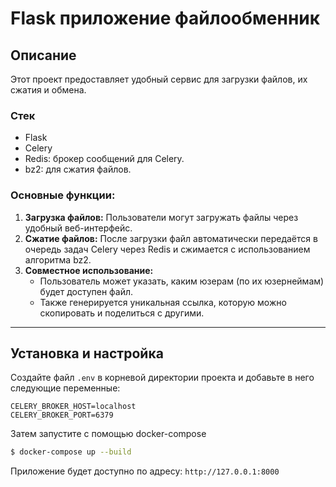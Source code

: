 # Flask приложение файлообменник

## Описание
Этот проект предоставляет удобный сервис для загрузки файлов, их сжатия и обмена.

### Стек
- Flask
- Celery
- Redis: брокер сообщений для Celery.
- bz2: для сжатия файлов.

### Основные функции:
1. **Загрузка файлов:** Пользователи могут загружать файлы через удобный веб-интерфейс.
2. **Сжатие файлов:** После загрузки файл автоматически передаётся в очередь задач Celery через Redis и сжимается с использованием алгоритма bz2.
3. **Совместное использование:**
   - Пользователь может указать, каким юзерам (по их юзернеймам) будет доступен файл.
   - Также генерируется уникальная ссылка, которую можно скопировать и поделиться с другими.
---

## Установка и настройка

Создайте файл `.env` в корневой директории проекта и добавьте в него следующие переменные:
```
CELERY_BROKER_HOST=localhost
CELERY_BROKER_PORT=6379
```

Затем запустите с помощью docker-compose
```bash
$ docker-compose up --build
```

Приложение будет доступно по адресу: `http://127.0.0.1:8000`

